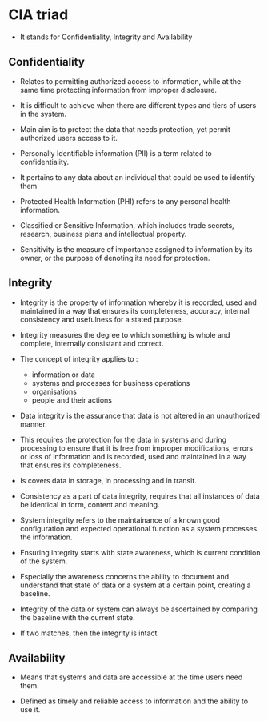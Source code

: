 # CIA triad

- It stands for Confidentiality, Integrity and Availability

## Confidentiality

- Relates to permitting authorized access to information, while at the same time protecting information from improper disclosure.

- It is difficult to achieve when there are different types and tiers of users in the system.
- Main aim is to protect the data that needs protection, yet permit authorized users access to it.

- Personally Identifiable information (PII) is a term related to confidentiality.
- It pertains to any data about an individual that could be used to identify them

- Protected Health Information (PHI) refers to any personal health information.
- Classified or Sensitive Information, which includes trade secrets, research, business plans and intellectual property.

- Sensitivity is the measure of importance assigned to information by its owner, or the purpose of denoting its need for protection.


## Integrity

- Integrity is the property of information whereby it is recorded, used and maintained in a way that ensures its completeness, accuracy, internal consistency and usefulness for a stated purpose.

- Integrity measures the degree to which something is whole and complete, internally consistant and correct. 
- The concept of integrity applies to :
    - information or data
    - systems and processes for business operations
    - organisations
    - people and their actions

- Data integrity is the assurance that data is not altered in an unauthorized manner. 
- This requires the protection for the data in systems and during processing to ensure that it is free from improper modifications, errors or loss of information and is recorded, used and maintained in a way that ensures its completeness.
- Is covers data in storage, in processing and in transit.


- Consistency as a part of data integrity, requires that all instances of data be identical in form, content and meaning.

- System integrity refers to the maintainance of a known good configuration and expected operational function as a system processes the information.
- Ensuring integrity starts with state awareness, which is current condition of the system.
- Especially the awareness concerns the ability to document and understand that state of data or a system at a certain point, creating a baseline.

- Integrity of the data or system can always be ascertained by comparing the baseline with the current state.
- If two matches, then the integrity is intact.

## Availability

- Means that systems and data are accessible at the time users need them.

- Defined as timely and reliable access to information and the ability to use it.
